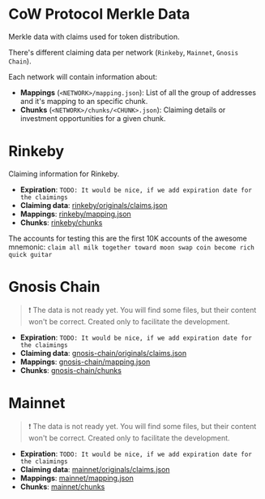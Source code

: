 # CoW Protocol Merkle Data

Merkle data with claims used for token distribution.

There's different claiming data per network (`Rinkeby`, `Mainnet`, `Gnosis Chain`).

Each network will contain information about:
* **Mappings** (`<NETWORK>/mapping.json`): List of all the group of addresses and it's mapping to an specific chunk.
* **Chunks** (`<NETWORK>/chunks/<CHUNK>.json`): Claiming details or investment opportunities for a given chunk.


# Rinkeby
Claiming information for Rinkeby.

* **Expiration**: `TODO: It would be nice, if we add expiration date for the claimings`
* **Claiming data**: [rinkeby/originals/claims.json](rinkeby/originals/claims.json)
* **Mappings**: [rinkeby/mapping.json](rinkeby/mapping.json)
* **Chunks**: [rinkeby/chunks](rinkeby/chunks)

The accounts for testing this are the first 10K accounts of the awesome mnemonic:
`claim all milk together toward moon swap coin become rich quick guitar`

# Gnosis Chain
> ❗️ The data is not ready yet. You will find some files, but their content won't be correct. Created only to facilitate the development.

* **Expiration**: `TODO: It would be nice, if we add expiration date for the claimings`
* **Claiming data**: [gnosis-chain/originals/claims.json](gnosis-chain/originals/claims.json)
* **Mappings**: [gnosis-chain/mapping.json](gnosis-chain/mapping.json)
* **Chunks**: [gnosis-chain/chunks](gnosis-chain/chunks)

# Mainnet
> ❗️ The data is not ready yet. You will find some files, but their content won't be correct. Created only to facilitate the development.

* **Expiration**: `TODO: It would be nice, if we add expiration date for the claimings`
* **Claiming data**: [mainnet/originals/claims.json](mainnet/originals/claims.json)
* **Mappings**: [mainnet/mapping.json](mainnet/mapping.json)
* **Chunks**: [mainnet/chunks](mainnet/chunks)
